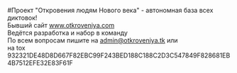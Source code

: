 #Проект "Откровения людям Нового века" - автономная база всех диктовок!<br/>
Бывший сайт www.otkroveniya.com<br/>
Ведётся разработка и набор в команду <br/>
По всем вопросам пишите на admin@otkroveniya.tk или <br/>
на tox 932321DE48D8D667F82EBC99F243BED188C188C2D3C547849F828681EB4B7512EFE32E83F61F 

